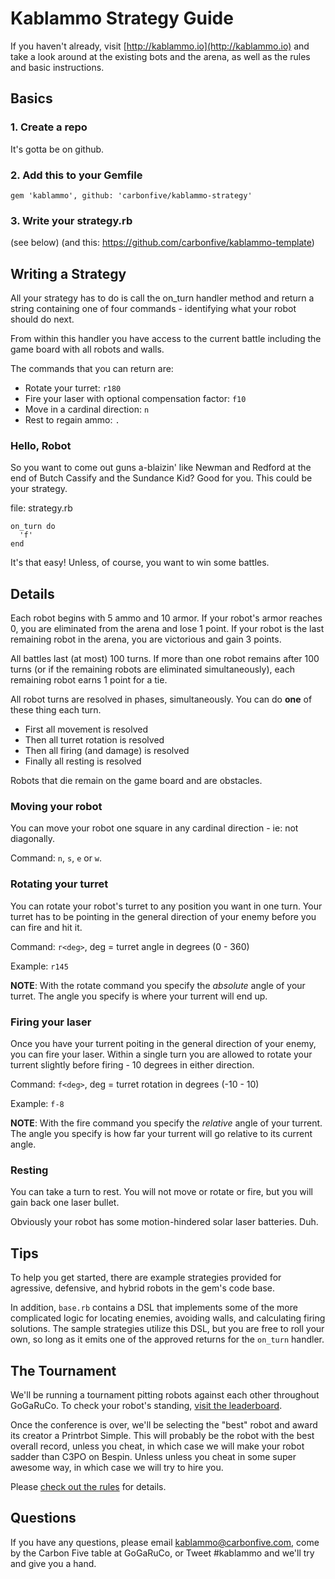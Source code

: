 # Kablammo Strategy Guide

If you haven't already, visit [http://kablammo.io](http://kablammo.io) and take a look around at the existing bots and the arena, as well as the rules and basic instructions.

## Basics

### 1. Create a repo
It's gotta be on github.

### 2. Add this to your Gemfile
`gem 'kablammo', github: 'carbonfive/kablammo-strategy'`

### 3. Write your strategy.rb
(see below)
(and this: https://github.com/carbonfive/kablammo-template)

## Writing a Strategy
All your strategy has to do is call the on_turn handler method and return a string containing one of four commands - identifying what your robot should do next.

From within this handler you have access to the current battle including the game board with all robots and walls.

The commands that you can return are:

* Rotate your turret: `r180`
* Fire your laser with optional compensation factor: `f10`
* Move in a cardinal direction: `n`
* Rest to regain ammo: `.`

### Hello, Robot
So you want to come out guns a-blaizin' like Newman and Redford at the end of Butch Cassify and the Sundance Kid?  Good for you.  This could be your strategy.

file: strategy.rb

```
on_turn do
  'f'
end
```

It's that easy!  Unless, of course, you want to win some battles.

## Details

Each robot begins with 5 ammo and 10 armor. If your robot's armor reaches 0, you are eliminated from the arena and lose 1 point. If your robot is the last remaining robot in the arena, you are victorious and gain 3 points.

All battles last (at most) 100 turns. If more than one robot remains after 100 turns (or if the remaining robots are eliminated simultaneously), each remaining robot earns 1 point for a tie.

All robot turns are resolved in phases, simultaneously.  You can do **one** of these thing each turn.

* First all movement is resolved
* Then all turret rotation is resolved
* Then all firing (and damage) is resolved
* Finally all resting is resolved

Robots that die remain on the game board and are obstacles.

### Moving your robot
You can move your robot one square in any cardinal direction - ie: not diagonally.

Command: `n`, `s`, `e` or `w`.

### Rotating your turret
You can rotate your robot's turret to any position you want in one turn.  Your turret has to be pointing in the general direction of your enemy before you can fire and hit it.

Command: `r<deg>`, deg = turret angle in degrees (0 - 360)

Example: `r145`

**NOTE**: With the rotate command you specify the *absolute* angle of your turret.  The angle you specify is where your turrent will end up.

### Firing your laser
Once you have your turrent poiting in the general direction of your enemy, you can fire your laser.  Within a single turn you are allowed to rotate your turrent slightly before firing - 10 degrees in either direction.

Command: `f<deg>`, deg = turret rotation in degrees (-10 - 10)

Example: `f-8`

**NOTE**: With the fire command you specify the *relative* angle of your turrent. The angle you specify is how far your turrent will go relative to its current angle.

### Resting
You can take a turn to rest.  You will not move or rotate or fire, but you will gain back one laser bullet.

Obviously your robot has some motion-hindered solar laser batteries.  Duh.

## Tips

To help you get started, there are example strategies provided for agressive, defensive, and hybrid robots in the gem's code base.

In addition, `base.rb` contains a DSL that implements some of the more complicated logic for locating enemies, avoiding walls, and calculating firing solutions. The sample strategies utilize this DSL, but you are free to roll your own, so long as it emits one of the approved returns for the `on_turn` handler.

## The Tournament

We'll be running a tournament pitting robots against each other throughout GoGaRuCo. To check your robot's standing, [visit the leaderboard](http://kablammo.io/strategies). 

Once the conference is over, we'll be selecting the "best" robot and award its creator a Printrbot Simple. This will probably be the robot with the best overall record, unless you cheat, in which case we will make your robot sadder than C3PO on Bespin.  Unless unless you cheat in some super awesome way, in which case we will try to hire you.

Please [check out the rules](http://kablammo.io/rules) for details.

## Questions

If you have any questions, please email [kablammo@carbonfive.com](mailto:kablammo@carbonfive.com), come by the Carbon Five table at GoGaRuCo, or Tweet #kablammo and we'll try and give you a hand.

